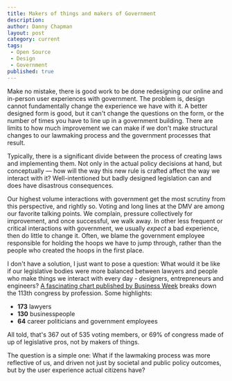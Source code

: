 ```yaml
---
title: Makers of things and makers of Government
description:
author: Danny Chapman
layout: post
category: current
tags:
 - Open Source
 - Design
 - Government
published: true
---
```


Make no mistake, there is good work to be done redesigning our online and in-person user experiences with government. The problem is, design cannot fundamentally change the experience we have with it. A better designed form is good, but it can't change the questions on the form, or the number of times you have to line up in a government building. There are limits to how much improvement we can make if we don't make structural changes to our lawmaking process and the government processes that result.

Typically, there is a significant divide between the process of creating laws and implementing them. Not only in the actual policy decisions at hand, but conceptually — how will the way this new rule is crafted affect the way we interact with it? Well-intentioned but badly designed legislation can and does have disastrous consequences. 

Our highest volume interactions with government get the most scrutiny from this perspective, and rightly so. Voting and long lines at the DMV are among our favorite talking points. We complain, pressure collectively for improvement, and once successful, we walk away. In other less frequent or critical interactions with government, we usually *expect* a bad experience, then do little to change it. Often, we blame the government employee responsible for holding the hoops we have to jump through, rather than the people who created the hoops in the first place. 

I don't have a solution, I just want to pose a question: What would it be like if our legislative bodies were more balanced between lawyers and people who make things we interact with every day - designers, entrepreneurs and engineers? [A fascinating chart published by Business Week](http://www.businessweek.com/articles/2013-01-10/the-113th-congress-by-the-numbers) breaks down the 113th congress by profession. Some highlights:

- **173** lawyers
- **130** businesspeople
- **64** career politicians and government employees

All told, that's 367 out of 535 voting members, or 69% of congress made of up of legislative pros, not by makers of things. 

The question is a simple one: What if the lawmaking process was more reflective of us, and driven not just by societal and public policy outcomes, but by the user experience actual citizens have?

